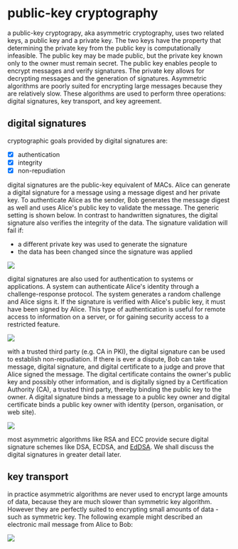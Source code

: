 # public-key cryptography

a public-key cryptograpy, aka asymmetric cryptography, uses two related keys, a public key and a private key. The two keys have the property that determining the private key from the public key is computationally infeasible. The public key may be made public, but the private key known only to the owner must remain secret. The public key enables people to encrypt messages and verify signatures. The private key allows for decrypting messages and the generation of signatures. Asymmetric algorithms are poorly suited for encrypting large messages because they are relatively slow. These algorithms are used to perform three operations: digital signatures, key transport, and key agreement.

## digital signatures
cryptographic goals provided by digital signatures are:
 - [x] authentication
 - [x] integrity
 - [x] non-repudiation

digital signatures are the public-key equivalent of MACs. Alice can generate a digital signature for a message using a message digest and her private key. To authenticate Alice as the sender, Bob generates the message digest as well and uses Alice's public key to validate the message. The generic setting is shown below. In contrast to handwritten signatures, the digital signature also verifies the integrity of the data. The signature validation will fail if:
- a different private key was used to generate the signature
- the data has been changed since the signature was applied

![](https://fadasr.github.io/images/dig-sig.png)

digital signatures are also used for authentication to systems or applications. A system can authenticate Alice's identity through a challenge-response protocol. The system generates a random challenge and Alice signs it. If the signature is verified with Alice's public key, it must have been signed by Alice. This type of authentication is useful for remote access to information on a server, or for gaining security access to a restricted feature.

![](https://fadasr.github.io/images/dig-sig-auth.png)

with a trusted third party (e.g. CA in PKI), the digital signature can be used to establish non-repudiation. If there is ever a dispute, Bob can take message, digital signature, and digital certificate to a judge and prove that Alice signed the message. The digital certificate contains the owner's public key and possibly other information, and is digitally signed by a Certification Authority (CA), a trusted third party, thereby binding the public key to the owner. A digital signature binds a message to a public key owner and digital certificate binds a public key owner with identity (person, organisation, or web site).

![](https://fadasr.github.io/images/dig-sig-cert.png)

most asymmetric algorithms like RSA and ECC provide secure digital signature schemes like DSA, ECDSA, and [EdDSA](https://tools.ietf.org/html/rfc8032). We shall discuss the digital signatures in greater detail later.

## key transport

in practice asymmetric algorithms are never used to encrypt large amounts of data, because they are much slower than symmetric key algorithm. However they are perfectly suited to encrypting small amounts of data - such as symmetric key. The following example might described an electronic mail message from Alice to Bob:

![](https://fadasr.github.io/images/key-trans.png) 

<!--stackedit_data:
eyJoaXN0b3J5IjpbLTE1NDkyNjk3MDUsMTczMzAyNzk0NCwxNT
czNTMyMTI0LDUxNTc2MzM3Miw5MTM1ODA5MjgsODM3MDA1Njkw
LDE0MjI3MTgyMTksLTgzMTgwMTEwMSwtMTI2OTI5NDYxNSw3Nz
M1NTcxNzcsLTMwMzA1MTYyNSwtOTEwMjc1MDIsLTcwMTQ0NjI0
OSwxMDc5MDEyODcwLDExMDM0NTQ4NjIsMjA2MzU3NDg0NiwtNT
UzNTE3MjQ3LDEwOTYyOTY3ODYsLTk1NTczNTY0MCwyMTI0NjQw
NzNdfQ==
-->